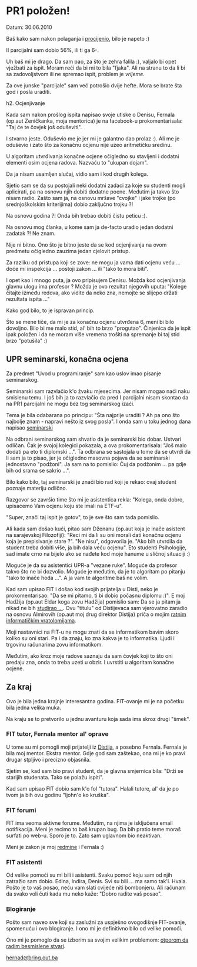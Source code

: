 # PR1 položen!

Datum: 30.06.2010

Baš kako sam nakon polaganja i [procijenio](http://github.com/hernad/blog/blob/master/articles/pr1-parc-2-1-put-20100621.markdown), bilo je napeto :)

II parcijalni sam dobio 56%, ili ti ga 6-. 

Uh baš mi je drago. Da sam pao, za što je zehra falila :), valjalo bi opet vježbati za ispit. Moram reći da bi mi to bila "fjaka". Ali na stranu to da li bi sa zadovoljstvom ili ne spremao ispit, problem je *vrijeme*.

Za ove junske "parcijale" sam već potrošio dvije hefte. Mora se brate šta god i posla uraditi.

h2. Ocjenjivanje

Kada sam nakon prošlog ispita napisao svoje utiske o Denisu, Fernala (op.aut Zeničkanka, moja mentorica) je na facebook-u prokomentarisala: "Taj će te čovjek još oduševiti".

I stvarno jeste. Oduševio me je jer mi je galantno dao prolaz :). Ali me je oduševio i zato što za konačnu ocjenu nije uzeo aritmetičku sredinu. 

U algoritam utvrđivanja konačne ocjene očigledno su stavljeni i dodatni elementi osim ocjena radova. Nazvaću to "ukupan dojam". 

Da ja nisam usamljen slučaj, vidio sam i kod drugih kolega. 

Sjetio sam se da su postojali neki dodatni zadaci za koje su studenti mogli aplicirati, pa na osnovu njih dobiti dodatne poene. Međutim ja takvo što nisam radio. Zašto sam ja, na osnovu mršave "cvojke" i jake trojke (po srednjoškolskim kriterijima) dobio zaključno trojku ?!

Na osnovu godina ?! Onda bih trebao dobiti čistu peticu :).

Na osnovu mog članka, u kome sam ja de-facto uradio jedan dodatni zadatak ?! Ne znam.

Nije ni bitno. Ono što je bitno jeste da se kod ocjenjivanja na ovom predmetu očigledno zauzima jedan cjelovit pristup.

Za razliku od pristupa koji se zove: ne mogu ja vama dati ocjenu veću ... doće mi inspekcija ... postoji zakon ... ili "tako to mora biti".

I opet kao i mnogo puta, ja ovo pripisujem Denisu. Možda kod ocjenjivanja glavnu ulogu ima profesor ? Možda je ovo rezultat njegovih uputa: "Kolege čitajte između redova, ako vidite da neko zna, nemojte se slijepo držati rezultata ispita ..."

Kako god bilo, to je ispravan princip. 

Što se mene tiče, da mi je za konačnu ocjenu utvrđena 6, meni bi bilo dovoljno. Bilo bi me malo stid, al' bih to brzo "progutao". Činjenica da je ispit ipak položen i da ne moram više vremena trošiti na spremanje bi taj stid brzo "potušila" :)

## UPR seminarski, konačna ocjena

Za predmet "Uvod u programiranje" sam kao uslov imao pisanje seminarskog. 

Seminarski sam razvlačio k'o žvaku mjesecima. Jer nisam mogao naći naku smislenu temu. I još bih ja to razvlačio da pred I parcijalni nisam skontao da na PR1 parcijalni ne mogu bez tog seminarskog izaći. 

Tema je bila odabarana po principu: "Šta najprije uraditi ? Ah pa ono što najbolje znam - napravi nešto iz svog posla". 
I onda sam u toku jednog dana napisao [seminarski](http://gitorious.org/fit-mostar/upr/blobs/master/seminarski/seminarski.pdf)

Na odbrani seminarskog sam shvatio da je seminarski bio dobar. Ustvari odličan. Čak je svojoj kolegici pokazala, a ova prokomentarisala: "Još malo dodati pa eto ti diplomski ...".  Ta odbrana se sastojala u tome da se utvrdi da li sam ja to pisao, jer je očigledno masovna pojava da se seminarski jednostavno "podžoni". Ja sam na to pomislio: Čuj da podžonim ... pa gdje bih od srama se sakrio ...".

Bilo kako bilo, taj seminarski je znači bio rad koji je rekao: ovaj student poznaje materiju odlično. 

Razgovor se završio time što mi  je asistentica rekla: "Kolega, onda dobro, upisaćemo Vam ocjenu koju ste imali na ETF-u". 

"Super, znači taj ispit je gotov", to je sve što sam tada pomislio.

Ali kada sam došao kući, pitao sam Dženanu (op.aut koja je inače asistent na sarajevskoj Filozofiji): "Reci mi da li su oni morali dati konačnu ocjenu koja je prepisivanje stare ?".  "Ne nisu", odgovorila je. "Ako bih utvrdila da student treba dobiti više, ja bih dala veću ocjenu". Eto studenti Psihologije, sad imate crno  na bijelo ako se nađete kod moje hanume u sličnoj situaciji :)

Moguće je da su asistentici UPR-a "vezane ruke". Moguće da profesor takvo što ne bi dozvolio. Moguće je međutim, da je to algoritam po pitanju "tako to inače hoda ...". A ja vam te algoritme baš ne volim.

Kad sam upisao FIT i došao kod svojih prijatelja u Disti, neko je prokomentarisao: "Da se mi pitamo, ti bi dobio počasnu diplomu :)".  E moj Hadžija (op.aut Eldar koga zovu Hadžija) pomislio sam: Da se ja pitam ja nikad ne bih [studirao ...](http://github.com/hernad/blog/blob/master/articles/odakle-ja-na-fitu-20100616.markdown). Ovu "titulu" od Distijevaca sam vjerovatno zaradio na osnovu Almirovih (op.aut moj drug direktor Distija) priča o mojim [ratnim informatičkim vratolomijama](http://github.com/hernad/blog/blob/master/articles/25-godina-hardware-software-20100606.markdown).   

Moji nastavnici na FIT-u ne mogu znati da se informatikom bavim skoro koliko su oni stari. Pa i da znaju, ko zna kakva je to informatika. Ljudi i trgovinu računarima zovu informatikom.

Međutim, ako kroz moje radove saznaju da sam čovjek koji to što oni predaju zna, onda to treba uzeti u obzir. I uvrstiti u algoritam konačne ocjene.

## Za kraj

Ovo je bila jedna krajnje interesantna godina. FIT-ovanje mi je na početku bila jedna velika muka.

Na kraju se to pretvorilo u jednu avanturu koja sada ima skroz drugi "šmek".

### FIT tutor, Fernala mentor al' oprave

U tome su mi pomogli moji prijatelji iz [Distija](http://www.disti.ba), a posebno Fernala. Fernala je bila moj mentor. Ekstra mentor. Gdje god sam zaštekao, ona mi je ko pravi drugar stpljivo i precizno objasnila. 

Sjetim se, kad sam bio pravi student, da je glavna smjernica bila: "Drži se starijih studenata. Tako se polažu ispiti".

Kad sam upisao FIT dobio sam k'o fol "tutora". Halali tutore, al' da je po tvom ja bih ovu godinu "ljohn'o ko kruška". 

### FIT forumi 

FIT ima veoma aktivne forume. Međutim, na njima je isključena email notifikacija. Meni je recimo to baš krupan bug. Da bih pratio  teme moraš surfati po web-u. Sporo je to. Zato sam uglavnom bio neaktivan. 
  
Meni je zakon je moj [redmine](http://redmine.bring.out.ba) i Fernala :)

### FIT asistenti

Od velike pomoći su mi bili i asistenti. Svaku pomoć koju sam od njih zatražio sam dobio. Edina, Indira, Denis. Svi su bili ... ma samo tak'i. Hvala. Pošto je to vaš posao, neću vam slati cvijeće niti bombonjeru. Ali računam da svako voli čuti kada mu neko kaže: "Dobro radite vaš posao". 


### Blogiranje

Pošto sam naveo sve koji su zaslužni za uspješno ovogodišnje FIT-ovanje, spomenuću i ovo blogiranje. I ono mi je definitivno bilo od velike pomoći. 

Ono mi je pomoglo da se izborim sa svojim velikim problemom: [otporom da radim besmislene stvari](http://github.com/hernad/blog/blob/master/articles/uos-koristan-posao-20100614.markdown). 


hernad@bring.out.ba


